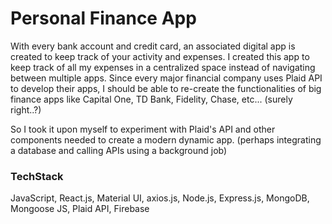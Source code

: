 # Personal Finance App

With every bank account and credit card, an associated digital app is created to keep track of your activity and expenses. 
I created this app to keep track of all my expenses in a centralized space instead of navigating between multiple apps.
Since every major financial company uses Plaid API to develop their apps, I should be able to re-create the functionalities of big finance apps like Capital One, TD Bank, Fidelity, Chase, etc... (surely right..?)

So I took it upon myself to experiment with Plaid's API and other components needed to create a modern dynamic app. (perhaps integrating a database and calling APIs using a background job)

### TechStack
JavaScript,
React.js,
Material UI,
axios.js,
Node.js,
Express.js,
MongoDB,
Mongoose JS,
Plaid API,
Firebase
